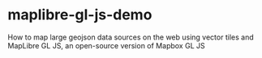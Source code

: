 # maplibre-gl-js-demo
How to map large geojson data sources on the web using vector tiles and MapLibre GL JS, an open-source version of Mapbox GL JS
